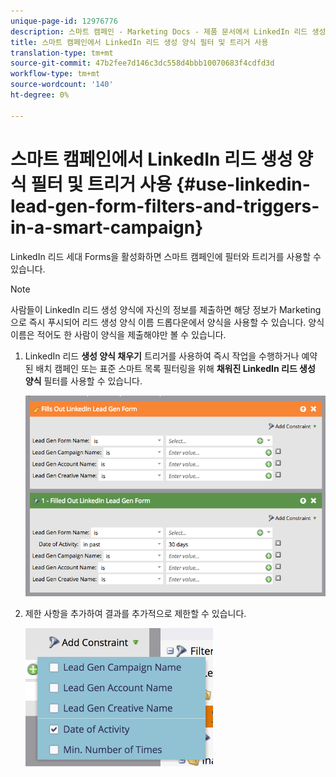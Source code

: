 ```yaml
---
unique-page-id: 12976776
description: 스마트 캠페인 - Marketing Docs - 제품 문서에서 LinkedIn 리드 생성 양식 필터 및 트리거 사용
title: 스마트 캠페인에서 LinkedIn 리드 생성 양식 필터 및 트리거 사용
translation-type: tm+mt
source-git-commit: 47b2fee7d146c3dc558d4bbb10070683f4cdfd3d
workflow-type: tm+mt
source-wordcount: '140'
ht-degree: 0%

---
```



# 스마트 캠페인에서 LinkedIn 리드 생성 양식 필터 및 트리거 사용 {#use-linkedin-lead-gen-form-filters-and-triggers-in-a-smart-campaign}

LinkedIn 리드 세대 Forms을 활성화하면 스마트 캠페인에 필터와 트리거를 사용할 수 있습니다.

>[!NOTE]
>
>사람들이 LinkedIn 리드 생성 양식에 자신의 정보를 제출하면 해당 정보가 Marketing으로 즉시 푸시되어 리드 생성 양식 이름 드롭다운에서 양식을 사용할 수 있습니다. 양식 이름은 적어도 한 사람이 양식을 제출해야만 볼 수 있습니다.

1. LinkedIn 리드 **생성 양식 채우기** 트리거를 사용하여 즉시 작업을 수행하거나 예약된 배치 캠페인 또는 표준 스마트 목록 필터링을 위해 **채워진 LinkedIn 리드 생성 양식** 필터를 사용할 수 있습니다.

   ![](assets/screen-shot-2017-03-29-at-2.38.03-pm.png)

1. 제한 사항을 추가하여 결과를 추가적으로 제한할 수 있습니다.

   ![](assets/lead-gen-constraints.png)

